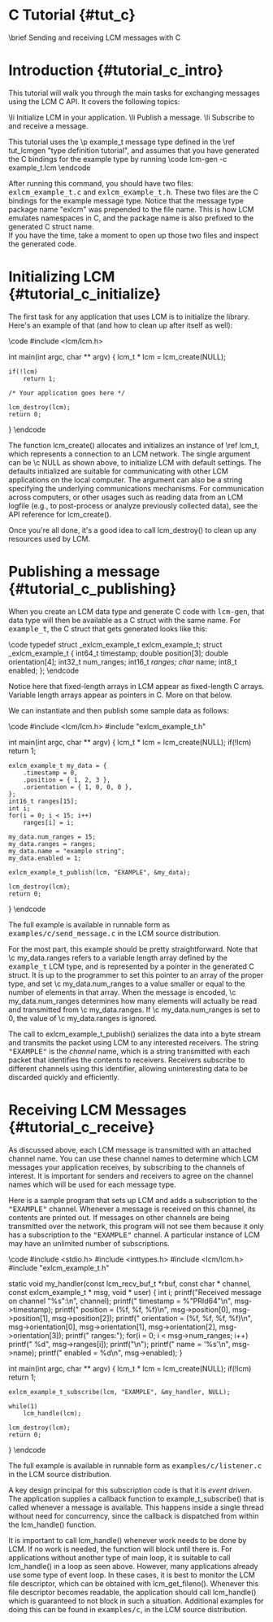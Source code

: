 C Tutorial {#tut_c}
====
\brief Sending and receiving LCM messages with C

# Introduction {#tutorial_c_intro}

This tutorial will walk you through the main tasks for exchanging messages
using the LCM C API.  It covers the following topics:

\li Initialize LCM in your application.
\li Publish a message.
\li Subscribe to and receive a message.

This tutorial uses the \p example_t message type defined in the
\ref tut_lcmgen "type definition tutorial", and assumes that you have
generated the C bindings for the example type by running
\code
lcm-gen -c example_t.lcm
\endcode

After running this command, you should have two files:
<tt>exlcm_example_t.c</tt> and <tt>exlcm_example_t.h</tt>.  These two files are
the C bindings for the example message type.  Notice that the message type
package name "exlcm" was prepended to the file name.  This is how LCM emulates
namespaces in C, and the package name is also prefixed to the generated C struct name.  
If you have the time, take a moment to open up those two files and inspect the generated code.

# Initializing LCM {#tutorial_c_initialize}

The first task for any application that uses LCM is to
initialize the library.  Here's an example of that (and how to clean
up after itself as well):

\code
#include <lcm/lcm.h>

int main(int argc, char ** argv)
{
    lcm_t * lcm = lcm_create(NULL);

    if(!lcm)
        return 1;

    /* Your application goes here */

    lcm_destroy(lcm);
    return 0;
}
\endcode

The function lcm_create() allocates and initializes an instance of
\ref lcm_t, which represents a connection to an LCM network.  The single
argument can be \c NULL as shown above, to initialize LCM
with default settings.  The defaults initialized are suitable for communicating
with other LCM applications on the local computer.  The argument can also be a
string specifying the underlying communications mechanisms.
For communication across computers, or other usages such as reading data from
an LCM logfile (e.g., to post-process or analyze previously collected data),
see the API reference for lcm_create().

Once you're all done, it's a good idea to call lcm_destroy() to clean
up any resources used by LCM.
    
# Publishing a message {#tutorial_c_publishing}

When you create an LCM data type and generate C code with <tt>lcm-gen</tt>,
that data type will then be available as a C struct with the same name.  For
<tt>example_t</tt>, the C struct that gets generated looks like this:
    
\code
typedef struct _exlcm_example_t exlcm_example_t;
struct _exlcm_example_t
{
    int64_t    timestamp;
    double     position[3];
    double     orientation[4];
    int32_t    num_ranges;
    int16_t    *ranges;
    char*      name;
    int8_t     enabled;
};
\endcode

Notice here that fixed-length arrays in LCM appear as fixed-length C arrays.
Variable length arrays appear as pointers in C.  More on that below.
    
We can instantiate and then publish some sample data as follows:
    
\code
#include <lcm/lcm.h>
#include "exlcm_example_t.h"

int
main(int argc, char ** argv)
{
    lcm_t * lcm = lcm_create(NULL);
    if(!lcm)
        return 1;

    exlcm_example_t my_data = {
        .timestamp = 0,
        .position = { 1, 2, 3 },
        .orientation = { 1, 0, 0, 0 },
    };
    int16_t ranges[15];
    int i;
    for(i = 0; i < 15; i++)
        ranges[i] = i;

    my_data.num_ranges = 15;
    my_data.ranges = ranges;
    my_data.name = "example string";
    my_data.enabled = 1;

    exlcm_example_t_publish(lcm, "EXAMPLE", &my_data);

    lcm_destroy(lcm);
    return 0;
}
\endcode

The full example is available in runnable form as
<tt>examples/c/send_message.c</tt> in the LCM source distribution.

For the most part, this example should be pretty straightforward.
Note that \c my_data.ranges refers to a variable length array defined by the
<tt>example_t</tt> LCM type, and is represented by a pointer in the generated
C struct.  It is up to the programmer to set this pointer to an array of the
proper type, and set \c my_data.num_ranges to a value smaller or equal to the
number of elements in that array.  When the message is encoded, \c
my_data.num_ranges determines how many elements will actually be read and
transmitted from \c my_data.ranges.  If \c my_data.num_ranges is set to 0, the
value of \c my_data.ranges is ignored.

The call to exlcm_example_t_publish() serializes the data into a byte stream and
transmits the packet using LCM to any interested receivers.  The string
<tt>"EXAMPLE"</tt> is the <em>channel</em> name, which is a string
transmitted with each packet that identifies the contents to receivers.
Receivers subscribe to different channels using this identifier, allowing
uninteresting data to be discarded quickly and efficiently.

# Receiving LCM Messages {#tutorial_c_receive}

As discussed above, each LCM message is transmitted with an attached channel
name.  You can use these channel names to determine which LCM messages your
application receives, by subscribing to the channels of interest.  It is
important for senders and receivers to agree on the channel names which will
be used for each message type.

Here is a sample program that sets up LCM and adds a subscription to the
<tt>"EXAMPLE"</tt> channel.  Whenever a message is received on this
channel, its contents are printed out.  If messages on other channels are
being transmitted over the network, this program will not see them because it
only has a subscription to the <tt>"EXAMPLE"</tt> channel.  A
particular instance of LCM may have an unlimited number of subscriptions.

\code
#include <stdio.h>
#include <inttypes.h>
#include <lcm/lcm.h>
#include "exlcm_example_t.h"

static void
my_handler(const lcm_recv_buf_t *rbuf, const char * channel, 
        const exlcm_example_t * msg, void * user)
{
    int i;
    printf("Received message on channel \"%s\":\n", channel);
    printf("  timestamp   = %"PRId64"\n", msg->timestamp);
    printf("  position    = (%f, %f, %f)\n",
            msg->position[0], msg->position[1], msg->position[2]);
    printf("  orientation = (%f, %f, %f, %f)\n",
            msg->orientation[0], msg->orientation[1], msg->orientation[2],
            msg->orientation[3]);
    printf("  ranges:");
    for(i = 0; i < msg->num_ranges; i++)
        printf(" %d", msg->ranges[i]);
    printf("\n");
    printf("  name        = '%s'\n", msg->name);
    printf("  enabled     = %d\n", msg->enabled);
}

int
main(int argc, char ** argv)
{
    lcm_t * lcm = lcm_create(NULL);
    if(!lcm)
        return 1;

    exlcm_example_t_subscribe(lcm, "EXAMPLE", &my_handler, NULL);

    while(1)
        lcm_handle(lcm);

    lcm_destroy(lcm);
    return 0;
}
\endcode

The full example is available in runnable form as
<tt>examples/c/listener.c</tt> in the LCM source distribution.

A key design principal for this subscription code is that it is <em>event
driven</em>.  The application supplies a callback function to example_t_subscribe()
that is called whenever a message is available.  This happens inside a single
thread without need for concurrency, since the callback is dispatched from
within the lcm_handle() function.

It is important to call lcm_handle() whenever work needs to be done by LCM.
If no work is needed, the function will block until there is.  For
applications without another type of main loop, it is suitable to call
lcm_handle() in a loop as seen above.  However, many applications already use
some type of event loop.  In these cases, it is best to monitor the LCM file
descriptor, which can be obtained with lcm_get_fileno().  Whenever this
file descriptor becomes readable, the application should call lcm_handle()
which is guaranteed to not block in such a situation.  Additional examples for
doing this can be found in <tt>examples/c</tt>, in the LCM source distribution.
